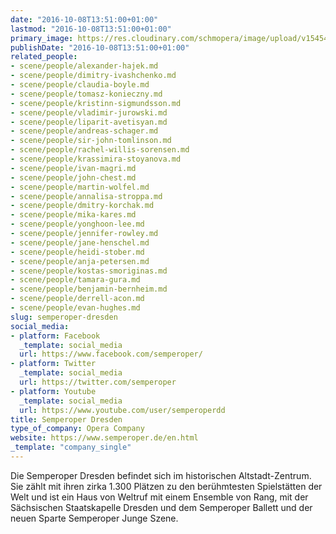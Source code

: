 ```yaml
---
date: "2016-10-08T13:51:00+01:00"
lastmod: "2016-10-08T13:51:00+01:00"
primary_image: https://res.cloudinary.com/schmopera/image/upload/v1545409169/media/webhook-uploads/1475931058811/Logo---Dresden.jpg.jpg
publishDate: "2016-10-08T13:51:00+01:00"
related_people:
- scene/people/alexander-hajek.md
- scene/people/dimitry-ivashchenko.md
- scene/people/claudia-boyle.md
- scene/people/tomasz-konieczny.md
- scene/people/kristinn-sigmundsson.md
- scene/people/vladimir-jurowski.md
- scene/people/liparit-avetisyan.md
- scene/people/andreas-schager.md
- scene/people/sir-john-tomlinson.md
- scene/people/rachel-willis-sorensen.md
- scene/people/krassimira-stoyanova.md
- scene/people/ivan-magri.md
- scene/people/john-chest.md
- scene/people/martin-wolfel.md
- scene/people/annalisa-stroppa.md
- scene/people/dmitry-korchak.md
- scene/people/mika-kares.md
- scene/people/yonghoon-lee.md
- scene/people/jennifer-rowley.md
- scene/people/jane-henschel.md
- scene/people/heidi-stober.md
- scene/people/anja-petersen.md
- scene/people/kostas-smoriginas.md
- scene/people/tamara-gura.md
- scene/people/benjamin-bernheim.md
- scene/people/derrell-acon.md
- scene/people/evan-hughes.md
slug: semperoper-dresden
social_media:
- platform: Facebook
  _template: social_media
  url: https://www.facebook.com/semperoper/
- platform: Twitter
  _template: social_media
  url: https://twitter.com/semperoper
- platform: Youtube
  _template: social_media
  url: https://www.youtube.com/user/semperoperdd
title: Semperoper Dresden
type_of_company: Opera Company
website: https://www.semperoper.de/en.html
_template: "company_single"
---
```


Die Semperoper Dresden befindet sich im historischen Altstadt-Zentrum. Sie zählt mit ihren zirka 1.300 Plätzen zu den berühmtesten Spielstätten der Welt und ist ein Haus von Weltruf mit einem Ensemble von Rang, mit der Sächsischen Staatskapelle Dresden und dem Semperoper Ballett und der neuen Sparte Semperoper Junge Szene.
